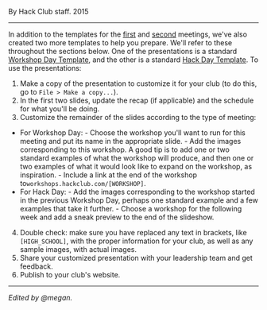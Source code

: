 By Hack Club staff. 2015

---

In addition to the templates for the [first](https://docs.google.com/presentation/d/1QhErlJS6rnqu78guPBWuJ1SUyPJKLbxzLNuSN9qVw0c/edit) and [second](https://docs.google.com/presentation/d/1WCerU9JhJY6L5kM7SrIlYcABwxpqcjmxmSRXilvWAaY/edit) meetings, we've also created two more templates to help you prepare. We'll refer to these throughout the sections below. One of the presentations is a standard [Workshop Day Template](https://docs.google.com/presentation/d/1LnbH5c7K-V608jMXNk3VyoVaZLaEuet7faHZCbYhOCs/edit), and the other is a standard [Hack Day Template](https://docs.google.com/presentation/d/1uIcNYRY5ZLaLgEMO_1p-ZPmdaxeh1osy-0UpDjG2Z7w/edit). To use the presentations:

1. Make a copy of the presentation to customize it for your club (to do this, go to `File > Make a copy...`).
2. In the first two slides, update the recap (if applicable) and the schedule for what you'll be doing.
3. Customize the remainder of the slides according to the type of meeting:
  -  For Workshop Day:
    -   Choose the workshop you'll want to run for this meeting and put its name in the appropriate slide.
    -   Add the images corresponding to this workshop. A good tip is to add one or two standard examples of what the workshop will produce, and then one or two examples of what it would look like to expand on the workshop, as inspiration.
    -   Include a link at the end of the workshop to`workshops.hackclub.com/[WORKSHOP]`.
  -  For Hack Day:
    -   Add the images corresponding to the workshop started in the previous Workshop Day, perhaps one standard example and a few examples that take it further.
    -   Choose a workshop for the following week and add a sneak preview to the end of the slideshow.
4. Double check: make sure you have replaced any text in brackets, like `[HIGH_SCHOOL]`, with the proper information for your club, as well as any sample images, with actual images.
5. Share your customized presentation with your leadership team and get feedback.
6. Publish to your club's website.

---

_Edited by @megan._
